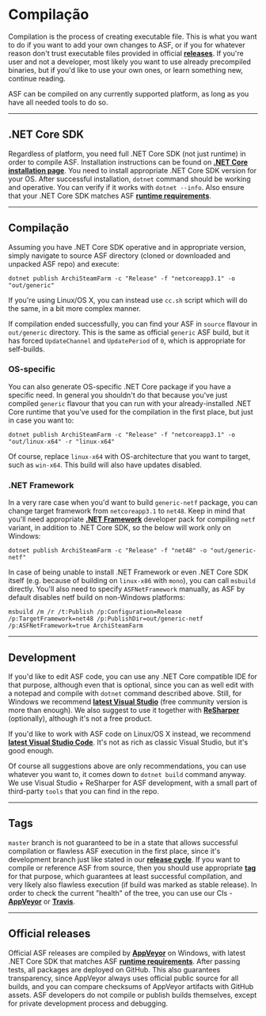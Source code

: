 # Compilação

Compilation is the process of creating executable file. This is what you want to do if you want to add your own changes to ASF, or if you for whatever reason don't trust executable files provided in official **[releases](https://github.com/JustArchiNET/ArchiSteamFarm/releases)**. If you're user and not a developer, most likely you want to use already precompiled binaries, but if you'd like to use your own ones, or learn something new, continue reading.

ASF can be compiled on any currently supported platform, as long as you have all needed tools to do so.

* * *

## .NET Core SDK

Regardless of platform, you need full .NET Core SDK (not just runtime) in order to compile ASF. Installation instructions can be found on **[.NET Core installation page](https://dotnet.microsoft.com/download)**. You need to install appropriate .NET Core SDK version for your OS. After successful installation, `dotnet` command should be working and operative. You can verify if it works with `dotnet --info`. Also ensure that your .NET Core SDK matches ASF **[runtime requirements](https://github.com/JustArchiNET/ArchiSteamFarm/wiki/Compatibility#runtime-requirements)**.

* * *

## Compilação

Assuming you have .NET Core SDK operative and in appropriate version, simply navigate to source ASF directory (cloned or downloaded and unpacked ASF repo) and execute:

```shell
dotnet publish ArchiSteamFarm -c "Release" -f "netcoreapp3.1" -o "out/generic"
```

If you're using Linux/OS X, you can instead use `cc.sh` script which will do the same, in a bit more complex manner.

If compilation ended successfully, you can find your ASF in `source` flavour in `out/generic` directory. This is the same as official `generic` ASF build, but it has forced `UpdateChannel` and `UpdatePeriod` of `0`, which is appropriate for self-builds.

### OS-specific

You can also generate OS-specific .NET Core package if you have a specific need. In general you shouldn't do that because you've just compiled `generic` flavour that you can run with your already-installed .NET Core runtime that you've used for the compilation in the first place, but just in case you want to:

```shell
dotnet publish ArchiSteamFarm -c "Release" -f "netcoreapp3.1" -o "out/linux-x64" -r "linux-x64"
```

Of course, replace `linux-x64` with OS-architecture that you want to target, such as `win-x64`. This build will also have updates disabled.

### .NET Framework

In a very rare case when you'd want to build `generic-netf` package, you can change target framework from `netcoreapp3.1` to `net48`. Keep in mind that you'll need appropriate **[.NET Framework](https://dotnet.microsoft.com/download/visual-studio-sdks)** developer pack for compiling `netf` variant, in addition to .NET Core SDK, so the below will work only on Windows:

```shell
dotnet publish ArchiSteamFarm -c "Release" -f "net48" -o "out/generic-netf"
```

In case of being unable to install .NET Framework or even .NET Core SDK itself (e.g. because of building on `linux-x86` with `mono`), you can call `msbuild` directly. You'll also need to specify `ASFNetFramework` manually, as ASF by default disables netf build on non-Windows platforms:

```shell
msbuild /m /r /t:Publish /p:Configuration=Release /p:TargetFramework=net48 /p:PublishDir=out/generic-netf /p:ASFNetFramework=true ArchiSteamFarm
```

* * *

## Development

If you'd like to edit ASF code, you can use any .NET Core compatible IDE for that purpose, although even that is optional, since you can as well edit with a notepad and compile with `dotnet` command described above. Still, for Windows we recommend **[latest Visual Studio](https://visualstudio.microsoft.com/downloads)** (free community version is more than enough). We also suggest to use it together with **[ReSharper](https://www.jetbrains.com/resharper)** (optionally), although it's not a free product.

If you'd like to work with ASF code on Linux/OS X instead, we recommend **[latest Visual Studio Code](https://code.visualstudio.com/download)**. It's not as rich as classic Visual Studio, but it's good enough.

Of course all suggestions above are only recommendations, you can use whatever you want to, it comes down to `dotnet build` command anyway. We use Visual Studio + ReSharper for ASF development, with a small part of third-party `tools` that you can find in the repo.

* * *

## Tags

`master` branch is not guaranteed to be in a state that allows successful compilation or flawless ASF execution in the first place, since it's development branch just like stated in our **[release cycle](https://github.com/JustArchiNET/ArchiSteamFarm/wiki/Release-cycle)**. If you want to compile or reference ASF from source, then you should use appropriate **[tag](https://github.com/JustArchiNET/ArchiSteamFarm/tags)** for that purpose, which guarantees at least successful compilation, and very likely also flawless execution (if build was marked as stable release). In order to check the current "health" of the tree, you can use our CIs - **[AppVeyor](https://ci.appveyor.com/project/JustArchi/ArchiSteamFarm)** or **[Travis](https://travis-ci.com/JustArchiNET/ArchiSteamFarm)**.

* * *

## Official releases

Official ASF releases are compiled by **[AppVeyor](https://ci.appveyor.com/project/JustArchi/ArchiSteamFarm)** on Windows, with latest .NET Core SDK that matches ASF **[runtime requirements](https://github.com/JustArchiNET/ArchiSteamFarm/wiki/Compatibility#runtime-requirements)**. After passing tests, all packages are deployed on GitHub. This also guarantees transparency, since AppVeyor always uses official public source for all builds, and you can compare checksums of AppVeyor artifacts with GitHub assets. ASF developers do not compile or publish builds themselves, except for private development process and debugging.